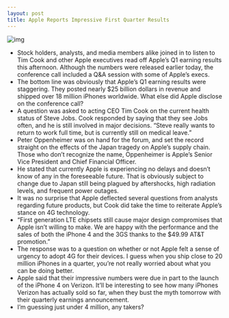```yaml
---
layout: post
title: Apple Reports Impressive First Quarter Results
---
```

![img](http://media.idownloadblog.com/wp-content/uploads/2011/04/apple-store-glass-e1303338566861.jpg)
* Stock holders, analysts, and media members alike joined in to listen to Tim Cook and other Apple executives read off Apple’s Q1 earning results this afternoon. Although the numbers were released earlier today, the conference call included a Q&A session with some of Apple’s execs.
* The bottom line was obviously that Apple’s Q1 earning results were staggering. They posted nearly $25 billion dollars in revenue and shipped over 18 million iPhones worldwide. What else did Apple disclose on the conference call?
* A question was asked to acting CEO Tim Cook on the current health status of Steve Jobs. Cook responded by saying that they see Jobs often, and he is still involved in major decisions. “Steve really wants to return to work full time, but is currently still on medical leave.”
* Peter Oppenheimer was on hand for the forum, and set the record straight on the effects of the Japan tragedy on Apple’s supply chain. Those who don’t recognize the name, Oppenheimer is Apple’s Senior Vice President and Chief Financial Officer.
* He stated that currently Apple is experiencing no delays and doesn’t know of any in the foreseeable future. That is obviously subject to change due to Japan still being plagued by aftershocks, high radiation levels, and frequent power outages.
* It was no surprise that Apple deflected several questions from analysts regarding future products, but Cook did take the time to reiterate Apple’s stance on 4G technology.
* “First generation LTE chipsets still cause major design compromises that Apple isn’t willing to make. We are happy with the performance and the sales of both the iPhone 4 and the 3GS thanks to the $49.99 AT&T promotion.”
* The response was to a question on whether or not Apple felt a sense of urgency to adopt 4G for their devices. I guess when you ship close to 20 million iPhones in a quarter, you’re not really worried about what you can be doing better.
* Apple said that their impressive numbers were due in part to the launch of the iPhone 4 on Verizon. It’ll be interesting to see how many iPhones Verizon has actually sold so far, when they bust the myth tomorrow with their quarterly earnings announcement.
* I’m guessing just under 4 million, any takers?


